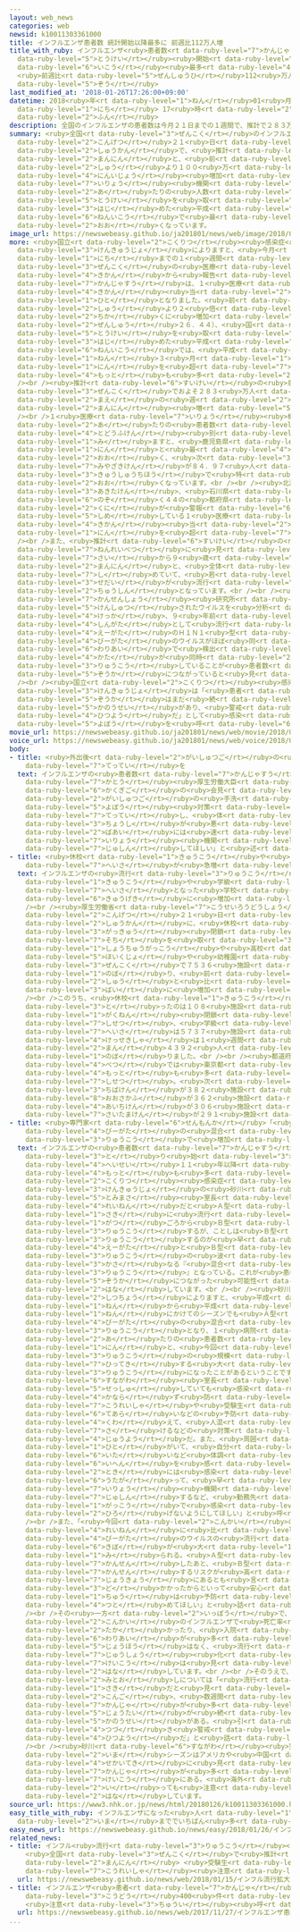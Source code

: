 ```yaml
---
layout: web_news
categories: web
newsid: k10011303361000
title: インフルエンザ患者数 統計開始以降最多に 前週比112万人増
title_with_ruby: インフルエンザ<ruby>患者数<rt data-ruby-level="7">かんじゃすう</rt></ruby> <ruby>統計<rt
  data-ruby-level="5">とうけい</rt></ruby><ruby>開始<rt data-ruby-level="3">かいし</rt></ruby><ruby>以降<rt
  data-ruby-level="6">いこう</rt></ruby><ruby>最多<rt data-ruby-level="4">さいた</rt></ruby>に
  <ruby>前週比<rt data-ruby-level="5">ぜんしゅうひ</rt></ruby>112<ruby>万人<rt data-ruby-level="2">まんにん</rt></ruby><ruby>増<rt
  data-ruby-level="5">ぞう</rt></ruby>
last_modified_at: '2018-01-26T17:26:00+09:00'
datetime: 2018<ruby>年<rt data-ruby-level="1">ねん</rt></ruby>01<ruby>月<rt data-ruby-level="1">がつ</rt></ruby>26<ruby>日<rt
  data-ruby-level="1">にち</rt></ruby> 17<ruby>時<rt data-ruby-level="2">じ</rt></ruby>26<ruby>分<rt
  data-ruby-level="2">ふん</rt></ruby>
description: 全国のインフルエンザの患者数は今月２１日までの１週間で、推計で２８３万人と、前の週より１００万人以上増加したことがわかりました。１医療機関当たりの人数は、統計を取り始めた平成１１年以降で最も多くなっています。
summary: <ruby>全国<rt data-ruby-level="3">ぜんこく</rt></ruby>のインフルエンザの<ruby>患者数<rt data-ruby-level="7">かんじゃすう</rt></ruby>は<ruby>今月<rt
  data-ruby-level="2">こんげつ</rt></ruby>２１<ruby>日<rt data-ruby-level="1">にち</rt></ruby>までの１<ruby>週間<rt
  data-ruby-level="2">しゅうかん</rt></ruby>で、<ruby>推計<rt data-ruby-level="6">すいけい</rt></ruby>で２８３<ruby>万人<rt
  data-ruby-level="2">まんにん</rt></ruby>と、<ruby>前<rt data-ruby-level="2">まえ</rt></ruby>の<ruby>週<rt
  data-ruby-level="2">しゅう</rt></ruby>より１００<ruby>万<rt data-ruby-level="2">まん</rt></ruby><ruby>人以上<rt
  data-ruby-level="4">にんいじょう</rt></ruby><ruby>増加<rt data-ruby-level="5">ぞうか</rt></ruby>したことがわかりました。１<ruby>医療<rt
  data-ruby-level="7">いりょう</rt></ruby><ruby>機関<rt data-ruby-level="4">きかん</rt></ruby><ruby>当<rt
  data-ruby-level="2">あ</rt></ruby>たりの<ruby>人数<rt data-ruby-level="2">にんずう</rt></ruby>は、<ruby>統計<rt
  data-ruby-level="5">とうけい</rt></ruby>を<ruby>取<rt data-ruby-level="3">と</rt></ruby>り<ruby>始<rt
  data-ruby-level="3">はじ</rt></ruby>めた<ruby>平成<rt data-ruby-level="4">へいせい</rt></ruby>１１<ruby>年以降<rt
  data-ruby-level="6">ねんいこう</rt></ruby>で<ruby>最<rt data-ruby-level="4">もっと</rt></ruby>も<ruby>多<rt
  data-ruby-level="2">おお</rt></ruby>くなっています。
image_url: https://newswebeasy.github.io/ja201801/news/web/image/2018/01/26/K10011303361_1801260950_1801260951_01_02.jpg
more: <ruby>国立<rt data-ruby-level="2">こくりつ</rt></ruby><ruby>感染症<rt data-ruby-level="7">かんせんしょう</rt></ruby><ruby>研究所<rt
  data-ruby-level="3">けんきゅうじょ</rt></ruby>によりますと、<ruby>今月<rt data-ruby-level="2">こんげつ</rt></ruby>２１<ruby>日<rt
  data-ruby-level="1">にち</rt></ruby>までの１<ruby>週間<rt data-ruby-level="2">しゅうかん</rt></ruby>に<ruby>全国<rt
  data-ruby-level="3">ぜんこく</rt></ruby>の<ruby>医療<rt data-ruby-level="7">いりょう</rt></ruby><ruby>機関<rt
  data-ruby-level="4">きかん</rt></ruby>から<ruby>報告<rt data-ruby-level="5">ほうこく</rt></ruby>されたインフルエンザの<ruby>患者数<rt
  data-ruby-level="7">かんじゃすう</rt></ruby>は、１<ruby>医療<rt data-ruby-level="7">いりょう</rt></ruby><ruby>機関<rt
  data-ruby-level="4">きかん</rt></ruby><ruby>当<rt data-ruby-level="2">あ</rt></ruby>たり５１．９３<ruby>人<rt
  data-ruby-level="1">ひと</rt></ruby>となりました。<ruby>前<rt data-ruby-level="2">まえ</rt></ruby>の<ruby>週<rt
  data-ruby-level="2">しゅう</rt></ruby>より２<ruby>倍<rt data-ruby-level="3">ばい</rt></ruby><ruby>近<rt
  data-ruby-level="2">ちか</rt></ruby>くに<ruby>増加<rt data-ruby-level="5">ぞうか</rt></ruby>し（<ruby>前週<rt
  data-ruby-level="2">ぜんしゅう</rt></ruby>２６．４４）、<ruby>国<rt data-ruby-level="2">くに</rt></ruby>が<ruby>統計<rt
  data-ruby-level="5">とうけい</rt></ruby>を<ruby>取<rt data-ruby-level="3">と</rt></ruby>り<ruby>始<rt
  data-ruby-level="3">はじ</rt></ruby>めた<ruby>平成<rt data-ruby-level="4">へいせい</rt></ruby>１１<ruby>年以降<rt
  data-ruby-level="6">ねんいこう</rt></ruby>では、<ruby>平成<rt data-ruby-level="4">へいせい</rt></ruby>１７<ruby>年<rt
  data-ruby-level="1">ねん</rt></ruby>３<ruby>月<rt data-ruby-level="1">がつ</rt></ruby>の５０．０７<ruby>人<rt
  data-ruby-level="1">にん</rt></ruby>を<ruby>超<rt data-ruby-level="7">こ</rt></ruby>えて<ruby>最<rt
  data-ruby-level="4">もっと</rt></ruby>も<ruby>多<rt data-ruby-level="2">おお</rt></ruby>くなりました。<br
  /><br /><ruby>推計<rt data-ruby-level="6">すいけい</rt></ruby>の<ruby>患者数<rt data-ruby-level="7">かんじゃすう</rt></ruby>は<ruby>全国<rt
  data-ruby-level="3">ぜんこく</rt></ruby>でおよそ２８３<ruby>万人<rt data-ruby-level="2">まんにん</rt></ruby>となり、<ruby>前<rt
  data-ruby-level="2">まえ</rt></ruby>の<ruby>週<rt data-ruby-level="2">しゅう</rt></ruby>より１１２<ruby>万人<rt
  data-ruby-level="2">まんにん</rt></ruby><ruby>増<rt data-ruby-level="5">ふ</rt></ruby>えました。<br
  /><br />１<ruby>医療<rt data-ruby-level="7">いりょう</rt></ruby><ruby>機関<rt data-ruby-level="4">きかん</rt></ruby><ruby>当<rt
  data-ruby-level="2">あ</rt></ruby>たりの<ruby>患者数<rt data-ruby-level="7">かんじゃすう</rt></ruby>を<ruby>都道府県<rt
  data-ruby-level="4">とどうふけん</rt></ruby><ruby>別<rt data-ruby-level="4">べつ</rt></ruby>に<ruby>見<rt
  data-ruby-level="1">み</rt></ruby>ますと、<ruby>鹿児島県<rt data-ruby-level="8">かごしまけん</rt></ruby>が８６．５３<ruby>人<rt
  data-ruby-level="1">にん</rt></ruby>と<ruby>最<rt data-ruby-level="4">もっと</rt></ruby>も<ruby>多<rt
  data-ruby-level="2">おお</rt></ruby>く、<ruby>次<rt data-ruby-level="3">つ</rt></ruby>いで<ruby>宮崎県<rt
  data-ruby-level="7">みやざきけん</rt></ruby>が８４．９７<ruby>人<rt data-ruby-level="1">にん</rt></ruby>などと、<ruby>九州地方<rt
  data-ruby-level="3">きゅうしゅうちほう</rt></ruby>で<ruby>特<rt data-ruby-level="4">とく</rt></ruby>に<ruby>多<rt
  data-ruby-level="2">おお</rt></ruby>くなっています。<br /><br /><ruby>北海道<rt data-ruby-level="2">ほっかいどう</rt></ruby>、<ruby>秋田県<rt
  data-ruby-level="3">あきたけん</rt></ruby>、<ruby>石川県<rt data-ruby-level="3">いしかわけん</rt></ruby>を<ruby>除<rt
  data-ruby-level="6">のぞ</rt></ruby>く４４の<ruby>都府県<rt data-ruby-level="4">とふけん</rt></ruby>で、<ruby>国<rt
  data-ruby-level="2">くに</rt></ruby>が<ruby>警報<rt data-ruby-level="6">けいほう</rt></ruby>レベルと<ruby>示<rt
  data-ruby-level="5">しめ</rt></ruby>している１<ruby>医療<rt data-ruby-level="7">いりょう</rt></ruby><ruby>機関<rt
  data-ruby-level="4">きかん</rt></ruby><ruby>当<rt data-ruby-level="2">あ</rt></ruby>たり３０<ruby>人<rt
  data-ruby-level="1">にん</rt></ruby>を<ruby>超<rt data-ruby-level="7">こ</rt></ruby>えています。<br
  /><br />また、<ruby>推計<rt data-ruby-level="6">すいけい</rt></ruby>の<ruby>患者数<rt data-ruby-level="7">かんじゃすう</rt></ruby>を<ruby>年齢別<rt
  data-ruby-level="7">ねんれいべつ</rt></ruby>に<ruby>見<rt data-ruby-level="1">み</rt></ruby>ると、０<ruby>歳<rt
  data-ruby-level="7">さい</rt></ruby>から９<ruby>歳<rt data-ruby-level="7">さい</rt></ruby>がおよそ８６<ruby>万人<rt
  data-ruby-level="2">まんにん</rt></ruby>と、<ruby>全体<rt data-ruby-level="3">ぜんたい</rt></ruby>の３０％を<ruby>占<rt
  data-ruby-level="7">し</rt></ruby>めていて、<ruby>若<rt data-ruby-level="6">わか</rt></ruby>い<ruby>世代<rt
  data-ruby-level="3">せだい</rt></ruby>が<ruby>流行<rt data-ruby-level="3">りゅうこう</rt></ruby>の<ruby>中心<rt
  data-ruby-level="2">ちゅうしん</rt></ruby>となっています。<br /><br /><ruby>国立<rt data-ruby-level="2">こくりつ</rt></ruby><ruby>感染症<rt
  data-ruby-level="7">かんせんしょう</rt></ruby><ruby>研究所<rt data-ruby-level="3">けんきゅうじょ</rt></ruby>によりますと、<ruby>検出<rt
  data-ruby-level="5">けんしゅつ</rt></ruby>されたウイルスを<ruby>分析<rt data-ruby-level="7">ぶんせき</rt></ruby>した<ruby>結果<rt
  data-ruby-level="4">けっか</rt></ruby>、９<ruby>年前<rt data-ruby-level="2">ねんまえ</rt></ruby>に<ruby>新型<rt
  data-ruby-level="4">しんがた</rt></ruby>として<ruby>流行<rt data-ruby-level="3">りゅうこう</rt></ruby>した<ruby>Ａ型<rt
  data-ruby-level="4">えーがた</rt></ruby>のＨ１Ｎ１<ruby>型<rt data-ruby-level="4">がた</rt></ruby>ウイルスと、<ruby>Ｂ型<rt
  data-ruby-level="4">びーがた</rt></ruby>のウイルスがほぼ<ruby>同<rt data-ruby-level="2">おな</rt></ruby>じ<ruby>割合<rt
  data-ruby-level="6">わりあい</rt></ruby>で<ruby>検出<rt data-ruby-level="5">けんしゅつ</rt></ruby>されたということで、２つの<ruby>型<rt
  data-ruby-level="4">かた</rt></ruby>が<ruby>同時<rt data-ruby-level="2">どうじ</rt></ruby>に<ruby>流行<rt
  data-ruby-level="3">りゅうこう</rt></ruby>していることが<ruby>患者数<rt data-ruby-level="7">かんじゃすう</rt></ruby>の<ruby>増加<rt
  data-ruby-level="5">ぞうか</rt></ruby>につながっていると<ruby>見<rt data-ruby-level="1">み</rt></ruby>られています。<br
  /><br /><ruby>国立<rt data-ruby-level="2">こくりつ</rt></ruby><ruby>感染症<rt data-ruby-level="7">かんせんしょう</rt></ruby><ruby>研究所<rt
  data-ruby-level="3">けんきゅうじょ</rt></ruby>は「<ruby>患者<rt data-ruby-level="7">かんじゃ</rt></ruby>の<ruby>増加<rt
  data-ruby-level="5">ぞうか</rt></ruby>はまだ<ruby>続<rt data-ruby-level="4">つづ</rt></ruby>く<ruby>可能性<rt
  data-ruby-level="5">かのうせい</rt></ruby>があり、<ruby>警戒<rt data-ruby-level="7">けいかい</rt></ruby>が<ruby>必要<rt
  data-ruby-level="4">ひつよう</rt></ruby>だ」として<ruby>感染<rt data-ruby-level="7">かんせん</rt></ruby>の<ruby>予防<rt
  data-ruby-level="5">よぼう</rt></ruby>を<ruby>呼<rt data-ruby-level="6">よ</rt></ruby>びかけています。
movie_url: https://newswebeasy.github.io/ja201801/news/web/movie/2018/01/26/k10011303361_201801261227_201801261232.mp4
voice_url: https://newswebeasy.github.io/ja201801/news/web/voice/2018/01/26/k10011303361_201801261227_201801261232.mp3
body:
- title: <ruby>外出後<rt data-ruby-level="2">がいしゅつご</rt></ruby>の<ruby>手洗<rt data-ruby-level="6">てあら</rt></ruby>い<ruby>徹底<rt
    data-ruby-level="7">てってい</rt></ruby>を
  text: インフルエンザの<ruby>患者数<rt data-ruby-level="7">かんじゃすう</rt></ruby>が<ruby>急増<rt data-ruby-level="5">きゅうぞう</rt></ruby>していることについて、<ruby>加藤<rt
    data-ruby-level="7">かとう</rt></ruby><ruby>厚生労働大臣<rt data-ruby-level="7">こうせいろうどうだいじん</rt></ruby>は<ruby>閣議後<rt
    data-ruby-level="6">かくぎご</rt></ruby>の<ruby>会見<rt data-ruby-level="2">かいけん</rt></ruby>で、「<ruby>外出後<rt
    data-ruby-level="2">がいしゅつご</rt></ruby>の<ruby>手洗<rt data-ruby-level="6">てあら</rt></ruby>いなど<ruby>予防<rt
    data-ruby-level="5">よぼう</rt></ruby><ruby>対策<rt data-ruby-level="6">たいさく</rt></ruby>を<ruby>徹底<rt
    data-ruby-level="7">てってい</rt></ruby>し、<ruby>体<rt data-ruby-level="2">からだ</rt></ruby>の<ruby>調子<rt
    data-ruby-level="3">ちょうし</rt></ruby>が<ruby>悪<rt data-ruby-level="3">わる</rt></ruby>い<ruby>場合<rt
    data-ruby-level="2">ばあい</rt></ruby>には<ruby>速<rt data-ruby-level="7">すみ</rt></ruby>やかに<ruby>医療<rt
    data-ruby-level="7">いりょう</rt></ruby><ruby>機関<rt data-ruby-level="4">きかん</rt></ruby>を<ruby>受診<rt
    data-ruby-level="7">じゅしん</rt></ruby>してほしい」と<ruby>述<rt data-ruby-level="5">の</rt></ruby>べました。
- title: <ruby>休校<rt data-ruby-level="1">きゅうこう</rt></ruby>や<ruby>学級<rt data-ruby-level="3">がっきゅう</rt></ruby><ruby>閉鎖<rt
    data-ruby-level="7">へいさ</rt></ruby>が<ruby>急増<rt data-ruby-level="5">きゅうぞう</rt></ruby>
  text: インフルエンザの<ruby>流行<rt data-ruby-level="3">りゅうこう</rt></ruby>に<ruby>伴<rt data-ruby-level="7">ともな</rt></ruby>い、<ruby>休校<rt
    data-ruby-level="1">きゅうこう</rt></ruby>や<ruby>学級<rt data-ruby-level="3">がっきゅう</rt></ruby><ruby>閉鎖<rt
    data-ruby-level="7">へいさ</rt></ruby>となった<ruby>学校<rt data-ruby-level="1">がっこう</rt></ruby>が<ruby>急激<rt
    data-ruby-level="6">きゅうげき</rt></ruby>に<ruby>増加<rt data-ruby-level="5">ぞうか</rt></ruby>しています。<br
    /><br /><ruby>厚生労働省<rt data-ruby-level="7">こうせいろうどうしょう</rt></ruby>によりますと、<ruby>今月<rt
    data-ruby-level="2">こんげつ</rt></ruby>２１<ruby>日<rt data-ruby-level="1">にち</rt></ruby>までの１<ruby>週間<rt
    data-ruby-level="2">しゅうかん</rt></ruby>に、<ruby>休校<rt data-ruby-level="1">きゅうこう</rt></ruby>や<ruby>学級<rt
    data-ruby-level="3">がっきゅう</rt></ruby><ruby>閉鎖<rt data-ruby-level="7">へいさ</rt></ruby>などの<ruby>措置<rt
    data-ruby-level="7">そち</rt></ruby>を<ruby>取<rt data-ruby-level="3">と</rt></ruby>った<ruby>小中学校<rt
    data-ruby-level="1">しょうちゅうがっこう</rt></ruby>や<ruby>高校<rt data-ruby-level="2">こうこう</rt></ruby>、それに<ruby>保育所<rt
    data-ruby-level="5">ほいくじょ</rt></ruby>や<ruby>幼稚園<rt data-ruby-level="7">ようちえん</rt></ruby>は、<ruby>全国<rt
    data-ruby-level="3">ぜんこく</rt></ruby>で７５３６<ruby>施設<rt data-ruby-level="7">しせつ</rt></ruby>に<ruby>上<rt
    data-ruby-level="1">のぼ</rt></ruby>り、<ruby>前<rt data-ruby-level="2">まえ</rt></ruby>の<ruby>週<rt
    data-ruby-level="2">しゅう</rt></ruby>と<ruby>比<rt data-ruby-level="5">くら</rt></ruby>べて４７<ruby>倍<rt
    data-ruby-level="3">ばい</rt></ruby>に<ruby>増加<rt data-ruby-level="5">ぞうか</rt></ruby>しました。<br
    /><br />このうち、<ruby>休校<rt data-ruby-level="1">きゅうこう</rt></ruby>の<ruby>措置<rt data-ruby-level="7">そち</rt></ruby>を<ruby>取<rt
    data-ruby-level="3">と</rt></ruby>ったのは１０８<ruby>施設<rt data-ruby-level="7">しせつ</rt></ruby>、<ruby>学年<rt
    data-ruby-level="1">がくねん</rt></ruby><ruby>閉鎖<rt data-ruby-level="7">へいさ</rt></ruby>は１６９１<ruby>施設<rt
    data-ruby-level="7">しせつ</rt></ruby>、<ruby>学級<rt data-ruby-level="3">がっきゅう</rt></ruby><ruby>閉鎖<rt
    data-ruby-level="7">へいさ</rt></ruby>は５７３７<ruby>施設<rt data-ruby-level="7">しせつ</rt></ruby>で、<ruby>欠席者<rt
    data-ruby-level="4">けっせきしゃ</rt></ruby>は１<ruby>週間<rt data-ruby-level="2">しゅうかん</rt></ruby>で９<ruby>万<rt
    data-ruby-level="2">まん</rt></ruby>４３９２<ruby>人<rt data-ruby-level="1">にん</rt></ruby>に<ruby>上<rt
    data-ruby-level="1">のぼ</rt></ruby>りました。<br /><br /><ruby>都道府県<rt data-ruby-level="4">とどうふけん</rt></ruby><ruby>別<rt
    data-ruby-level="4">べつ</rt></ruby>では<ruby>東京都<rt data-ruby-level="3">とうきょうと</rt></ruby>が<ruby>最<rt
    data-ruby-level="4">もっと</rt></ruby>も<ruby>多<rt data-ruby-level="2">おお</rt></ruby>く５２２<ruby>施設<rt
    data-ruby-level="7">しせつ</rt></ruby>。<ruby>次<rt data-ruby-level="3">つ</rt></ruby>いで<ruby>千葉県<rt
    data-ruby-level="3">ちばけん</rt></ruby>が３８２<ruby>施設<rt data-ruby-level="7">しせつ</rt></ruby>、<ruby>大阪府<rt
    data-ruby-level="8">おおさかふ</rt></ruby>が３６２<ruby>施設<rt data-ruby-level="7">しせつ</rt></ruby>、<ruby>愛知県<rt
    data-ruby-level="4">あいちけん</rt></ruby>が３０６<ruby>施設<rt data-ruby-level="7">しせつ</rt></ruby>、<ruby>埼玉県<rt
    data-ruby-level="7">さいたまけん</rt></ruby>が２９１<ruby>施設<rt data-ruby-level="7">しせつ</rt></ruby>などとなっています。
- title: <ruby>専門家<rt data-ruby-level="6">せんもんか</rt></ruby>「<ruby>Ａ型<rt data-ruby-level="4">えーがた</rt></ruby>と<ruby>Ｂ型<rt
    data-ruby-level="4">びーがた</rt></ruby>の<ruby>混合<rt data-ruby-level="5">こんごう</rt></ruby><ruby>流行<rt
    data-ruby-level="3">りゅうこう</rt></ruby>で<ruby>増加<rt data-ruby-level="5">ぞうか</rt></ruby>か」
  text: インフルエンザの<ruby>患者数<rt data-ruby-level="7">かんじゃすう</rt></ruby>が<ruby>統計<rt data-ruby-level="5">とうけい</rt></ruby>を<ruby>取<rt
    data-ruby-level="3">と</rt></ruby>り<ruby>始<rt data-ruby-level="3">はじ</rt></ruby>めた<ruby>平成<rt
    data-ruby-level="4">へいせい</rt></ruby>１１<ruby>年以降<rt data-ruby-level="6">ねんいこう</rt></ruby>、<ruby>最<rt
    data-ruby-level="4">もっと</rt></ruby>も<ruby>多<rt data-ruby-level="2">おお</rt></ruby>くなったことについて、<ruby>国立<rt
    data-ruby-level="2">こくりつ</rt></ruby><ruby>感染症<rt data-ruby-level="7">かんせんしょう</rt></ruby><ruby>研究所<rt
    data-ruby-level="3">けんきゅうじょ</rt></ruby>の<ruby>砂川<rt data-ruby-level="6">すながわ</rt></ruby><ruby>富正<rt
    data-ruby-level="5">とみまさ</rt></ruby><ruby>室長<rt data-ruby-level="2">しつちょう</rt></ruby>は「<ruby>例年<rt
    data-ruby-level="4">れいねん</rt></ruby>だと<ruby>Ａ型<rt data-ruby-level="4">えーがた</rt></ruby>のインフルエンザが<ruby>先<rt
    data-ruby-level="1">さき</rt></ruby>に<ruby>流行<rt data-ruby-level="3">りゅうこう</rt></ruby>して、２<ruby>月<rt
    data-ruby-level="1">がつ</rt></ruby>ごろから<ruby>Ｂ型<rt data-ruby-level="4">びーがた</rt></ruby>が<ruby>流行<rt
    data-ruby-level="3">りゅうこう</rt></ruby>するが、ことしは<ruby>Ｂ型<rt data-ruby-level="4">びーがた</rt></ruby>が<ruby>流行<rt
    data-ruby-level="3">りゅうこう</rt></ruby>するのが<ruby>早<rt data-ruby-level="1">はや</rt></ruby>く、<ruby>Ａ型<rt
    data-ruby-level="4">えーがた</rt></ruby>と<ruby>Ｂ型<rt data-ruby-level="4">びーがた</rt></ruby>の<ruby>流行<rt
    data-ruby-level="3">りゅうこう</rt></ruby>の<ruby>波<rt data-ruby-level="3">なみ</rt></ruby>が<ruby>重<rt
    data-ruby-level="3">かさ</rt></ruby>なる『<ruby>混合<rt data-ruby-level="5">こんごう</rt></ruby><ruby>流行<rt
    data-ruby-level="3">りゅうこう</rt></ruby>』となっている。これが<ruby>患者数<rt data-ruby-level="7">かんじゃすう</rt></ruby>の<ruby>増加<rt
    data-ruby-level="5">ぞうか</rt></ruby>につながった<ruby>可能性<rt data-ruby-level="5">かのうせい</rt></ruby>がある」と<ruby>話<rt
    data-ruby-level="2">はな</rt></ruby>しています。<br /><br /><ruby>砂川<rt data-ruby-level="6">すながわ</rt></ruby><ruby>室長<rt
    data-ruby-level="2">しつちょう</rt></ruby>によりますと、<ruby>平成<rt data-ruby-level="4">へいせい</rt></ruby>１６<ruby>年<rt
    data-ruby-level="1">ねん</rt></ruby>から<ruby>平成<rt data-ruby-level="4">へいせい</rt></ruby>１７<ruby>年<rt
    data-ruby-level="1">ねん</rt></ruby>にかけてのシーズンでも<ruby>Ａ型<rt data-ruby-level="4">えーがた</rt></ruby>と<ruby>Ｂ型<rt
    data-ruby-level="4">びーがた</rt></ruby>の<ruby>混合<rt data-ruby-level="5">こんごう</rt></ruby><ruby>流行<rt
    data-ruby-level="3">りゅうこう</rt></ruby>となり、１<ruby>病院<rt data-ruby-level="3">びょういん</rt></ruby><ruby>当<rt
    data-ruby-level="2">あ</rt></ruby>たりの<ruby>患者数<rt data-ruby-level="7">かんじゃすう</rt></ruby>が５０．０７<ruby>人<rt
    data-ruby-level="1">にん</rt></ruby>と、<ruby>今回<rt data-ruby-level="2">こんかい</rt></ruby>の<ruby>流行<rt
    data-ruby-level="3">りゅうこう</rt></ruby>の<ruby>規模<rt data-ruby-level="6">きぼ</rt></ruby>に<ruby>匹敵<rt
    data-ruby-level="7">ひってき</rt></ruby>する<ruby>大<rt data-ruby-level="1">おお</rt></ruby>きな<ruby>流行<rt
    data-ruby-level="3">りゅうこう</rt></ruby>になったことがあるということです。<br /><br /><ruby>砂川<rt
    data-ruby-level="6">すながわ</rt></ruby><ruby>室長<rt data-ruby-level="2">しつちょう</rt></ruby>はワクチンを<ruby>接種<rt
    data-ruby-level="5">せっしゅ</rt></ruby>していても<ruby>感染<rt data-ruby-level="7">かんせん</rt></ruby>を<ruby>必<rt
    data-ruby-level="4">かなら</rt></ruby>ず<ruby>防<rt data-ruby-level="5">ふせ</rt></ruby>げるわけではないとしたうえで、「<ruby>高齢者<rt
    data-ruby-level="7">こうれいしゃ</rt></ruby>や<ruby>受験生<rt data-ruby-level="4">じゅけんせい</rt></ruby>などは<ruby>手洗<rt
    data-ruby-level="6">てあら</rt></ruby>いなどの<ruby>予防<rt data-ruby-level="5">よぼう</rt></ruby>に<ruby>加<rt
    data-ruby-level="4">くわ</rt></ruby>えて、<ruby>人混<rt data-ruby-level="8">ひとご</rt></ruby>みを<ruby>避<rt
    data-ruby-level="7">さ</rt></ruby>けるなどの<ruby>対策<rt data-ruby-level="6">たいさく</rt></ruby>も<ruby>重要<rt
    data-ruby-level="4">じゅうよう</rt></ruby>だ。また、<ruby>周囲<rt data-ruby-level="4">しゅうい</rt></ruby>にインフルエンザにかかった<ruby>人<rt
    data-ruby-level="1">ひと</rt></ruby>がいて、<ruby>自分<rt data-ruby-level="2">じぶん</rt></ruby>ものどが<ruby>痛<rt
    data-ruby-level="6">いた</rt></ruby>いなど<ruby>体調<rt data-ruby-level="3">たいちょう</rt></ruby>の<ruby>異変<rt
    data-ruby-level="6">いへん</rt></ruby>を<ruby>感<rt data-ruby-level="3">かん</rt></ruby>じた<ruby>時<rt
    data-ruby-level="2">とき</rt></ruby>には<ruby>感染<rt data-ruby-level="7">かんせん</rt></ruby>を<ruby>疑<rt
    data-ruby-level="6">うたが</rt></ruby>って、<ruby>早<rt data-ruby-level="1">はや</rt></ruby>めに<ruby>医療<rt
    data-ruby-level="7">いりょう</rt></ruby><ruby>機関<rt data-ruby-level="4">きかん</rt></ruby>を<ruby>受診<rt
    data-ruby-level="7">じゅしん</rt></ruby>するなど、<ruby>勤務先<rt data-ruby-level="6">きんむさき</rt></ruby>や<ruby>学校<rt
    data-ruby-level="1">がっこう</rt></ruby>で<ruby>感染<rt data-ruby-level="7">かんせん</rt></ruby>を<ruby>広<rt
    data-ruby-level="2">ひろ</rt></ruby>げないようにしてほしい」と<ruby>呼<rt data-ruby-level="6">よ</rt></ruby>びかけています。<br
    /><br />また、「<ruby>今回<rt data-ruby-level="2">こんかい</rt></ruby>の<ruby>流行<rt data-ruby-level="3">りゅうこう</rt></ruby>では<ruby>例年<rt
    data-ruby-level="4">れいねん</rt></ruby>に<ruby>比<rt data-ruby-level="5">くら</rt></ruby>べ、<ruby>Ｂ型<rt
    data-ruby-level="4">びーがた</rt></ruby>のウイルスの<ruby>流行<rt data-ruby-level="3">りゅうこう</rt></ruby>の<ruby>規模<rt
    data-ruby-level="6">きぼ</rt></ruby>が<ruby>大<rt data-ruby-level="1">おお</rt></ruby>きくなっていると<ruby>見<rt
    data-ruby-level="1">み</rt></ruby>られる。<ruby>Ａ型<rt data-ruby-level="4">えーがた</rt></ruby>に<ruby>感染<rt
    data-ruby-level="7">かんせん</rt></ruby>したあと、<ruby>Ｂ型<rt data-ruby-level="4">びーがた</rt></ruby>に<ruby>感染<rt
    data-ruby-level="7">かんせん</rt></ruby>するリスクが<ruby>高<rt data-ruby-level="2">たか</rt></ruby>い<ruby>状況<rt
    data-ruby-level="7">じょうきょう</rt></ruby>にあるとも<ruby>言<rt data-ruby-level="2">い</rt></ruby>えるので、１<ruby>度<rt
    data-ruby-level="3">ど</rt></ruby>かかったからといって<ruby>安心<rt data-ruby-level="3">あんしん</rt></ruby>せず、シーズン<ruby>中<rt
    data-ruby-level="1">ちゅう</rt></ruby>は<ruby>予防<rt data-ruby-level="5">よぼう</rt></ruby>に<ruby>努<rt
    data-ruby-level="4">つと</rt></ruby>めてほしい」と<ruby>話<rt data-ruby-level="2">はな</rt></ruby>しています。<br
    /><br />その<ruby>一方<rt data-ruby-level="2">いっぽう</rt></ruby>で、「これまでのところ<ruby>今回<rt
    data-ruby-level="2">こんかい</rt></ruby>のインフルエンザで<ruby>死亡率<rt data-ruby-level="6">しぼうりつ</rt></ruby>が<ruby>高<rt
    data-ruby-level="2">たか</rt></ruby>かったり、<ruby>入院<rt data-ruby-level="3">にゅういん</rt></ruby>の<ruby>割合<rt
    data-ruby-level="6">わりあい</rt></ruby>が<ruby>多<rt data-ruby-level="2">おお</rt></ruby>かったりといった<ruby>情報<rt
    data-ruby-level="5">じょうほう</rt></ruby>はなく、<ruby>流行<rt data-ruby-level="3">りゅうこう</rt></ruby>しているウイルスに<ruby>重症<rt
    data-ruby-level="7">じゅうしょう</rt></ruby><ruby>化<rt data-ruby-level="8">ばか</rt></ruby>しやすいといった<ruby>傾向<rt
    data-ruby-level="7">けいこう</rt></ruby>は<ruby>見<rt data-ruby-level="1">み</rt></ruby>られない」と<ruby>話<rt
    data-ruby-level="2">はな</rt></ruby>しています。<br /><br />そのうえで、<ruby>今後<rt data-ruby-level="2">こんご</rt></ruby>の<ruby>見通<rt
    data-ruby-level="2">みとお</rt></ruby>しについては「<ruby>流行<rt data-ruby-level="3">りゅうこう</rt></ruby>のピークはまだ<ruby>先<rt
    data-ruby-level="1">さき</rt></ruby>だと<ruby>見<rt data-ruby-level="1">み</rt></ruby>られ、<ruby>今後<rt
    data-ruby-level="2">こんご</rt></ruby>、<ruby>数週間<rt data-ruby-level="2">すうしゅうかん</rt></ruby>は<ruby>患者<rt
    data-ruby-level="7">かんじゃ</rt></ruby>が<ruby>多<rt data-ruby-level="2">おお</rt></ruby>い<ruby>状態<rt
    data-ruby-level="5">じょうたい</rt></ruby>が<ruby>続<rt data-ruby-level="4">つづ</rt></ruby>く<ruby>可能性<rt
    data-ruby-level="5">かのうせい</rt></ruby>がある。<ruby>引<rt data-ruby-level="4">ひ</rt></ruby>き<ruby>続<rt
    data-ruby-level="4">つづ</rt></ruby>き<ruby>警戒<rt data-ruby-level="7">けいかい</rt></ruby>が<ruby>必要<rt
    data-ruby-level="4">ひつよう</rt></ruby>だ」と<ruby>話<rt data-ruby-level="2">はな</rt></ruby>しています。<br
    /><br /><ruby>砂川<rt data-ruby-level="6">すながわ</rt></ruby><ruby>室長<rt data-ruby-level="2">しつちょう</rt></ruby>は「<ruby>今<rt
    data-ruby-level="2">いま</rt></ruby>シーズンはアメリカや<ruby>中国<rt data-ruby-level="2">ちゅうごく</rt></ruby>など<ruby>世界的<rt
    data-ruby-level="4">せかいてき</rt></ruby>に<ruby>見<rt data-ruby-level="1">み</rt></ruby>てもインフルエンザの<ruby>患者<rt
    data-ruby-level="7">かんじゃ</rt></ruby>が<ruby>多<rt data-ruby-level="2">おお</rt></ruby>い<ruby>傾向<rt
    data-ruby-level="7">けいこう</rt></ruby>にある。<ruby>海外<rt data-ruby-level="2">かいがい</rt></ruby>に<ruby>行<rt
    data-ruby-level="2">い</rt></ruby>っても<ruby>注意<rt data-ruby-level="3">ちゅうい</rt></ruby>してほしい」と<ruby>話<rt
    data-ruby-level="2">はな</rt></ruby>しています。
source_url: https://www3.nhk.or.jp/news/html/20180126/k10011303361000.html
easy_title_with_ruby: インフルエンザになった<ruby>人<rt data-ruby-level="1">ひと</rt></ruby>が<ruby>今<rt
  data-ruby-level="2">いま</rt></ruby>まででいちばん<ruby>多<rt data-ruby-level="2">おお</rt></ruby>くなる
easy_news_url: https://newswebeasy.github.io/news/easy/2018/01/26/インフルエンザになった人が今まででいちばん多くなる
related_news:
- title: インフル<ruby>流行<rt data-ruby-level="3">りゅうこう</rt></ruby><ruby>拡大<rt data-ruby-level="6">かくだい</rt></ruby>
    <ruby>全国<rt data-ruby-level="3">ぜんこく</rt></ruby>で<ruby>推計<rt data-ruby-level="6">すいけい</rt></ruby>124<ruby>万人<rt
    data-ruby-level="2">まんにん</rt></ruby> <ruby>受験生<rt data-ruby-level="4">じゅけんせい</rt></ruby>や<ruby>高齢者<rt
    data-ruby-level="7">こうれいしゃ</rt></ruby><ruby>注意<rt data-ruby-level="3">ちゅうい</rt></ruby>
  url: https://newswebeasy.github.io/news/web/2018/01/15/インフル流行拡大-全国で推計124万人-受験生や高齢者注意
- title: インフルエンザ<ruby>患者<rt data-ruby-level="7">かんじゃ</rt></ruby>の<ruby>異常<rt data-ruby-level="6">いじょう</rt></ruby><ruby>行動<rt
    data-ruby-level="3">こうどう</rt></ruby>400<ruby>件<rt data-ruby-level="5">けん</rt></ruby>
    <ruby>注意<rt data-ruby-level="3">ちゅうい</rt></ruby><ruby>呼<rt data-ruby-level="6">よ</rt></ruby>びかけ
  url: https://newswebeasy.github.io/news/web/2017/11/27/インフルエンザ患者の異常行動400件-注意呼びかけ
...
```

